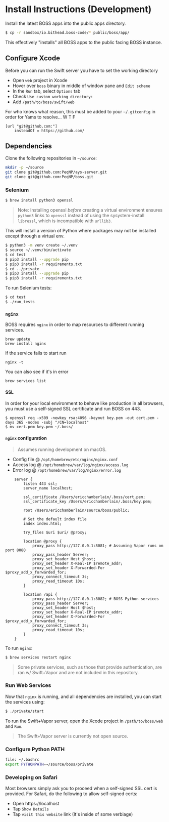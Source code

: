 # Install Instructions (Development)

Install the latest BOSS apps into the public apps directory.

```bash
$ cp -r sandbox/io.bithead.boss-code/* public/boss/app/
```

This effectively "installs" all BOSS apps to the public facing BOSS instance.

## Configure Xcode

Before you can run the Swift server you have to set the working directory

- Open `web` project in Xcode
- Hover over `boss` binary in middle of window pane and `Edit scheme`
- In the `Run` tab, select `Options` tab
- Check `Use custom working directory:`
- Add `/path/to/boss/swift/web`

For who knows what reason, this must be added to your `~/.gitconfig` in order for Yams to resolve... W T F
```
[url "git@github.com:"]
    insteadOf = https://github.com/
```

## Dependencies

Clone the following repositories in `~/source`:
```bash
mkdir -p ~/source
git clone git@github.com:PeqNP/ays-server.git
git clone git@github.com:PeqNP/boss.git
```

### Selenium

```bash
$ brew install python3 openssl
```

> Note: Installing openssl _before_ creating a virtual environment ensures `python3` links to `openssl` instead of using the sysystem-install `libressl`, which is incompatible with `urllib3`.

This will install a version of Python where packages may not be installed except through a virtual env.

```bash
$ python3 -m venv create ~/.venv
$ source ~/.venv/bin/activate
$ cd test
$ pip3 install --upgrade pip
$ pip3 install -r requirements.txt
$ cd ../private
$ pip3 install --upgrade pip
$ pip3 install -r requirements.txt
```

To run Selenium tests:

```bash
$ cd test
$ ./run_tests
```

### `nginx`

BOSS requires `nginx` in order to map resources to different running services.

```
brew update
brew install nginx
```

If the service fails to start run

```
nginx -t
```

You can also see if it's in error

```
brew services list
```

#### SSL

In order for your local environment to behave like production in all browsers, you must use a
self-signed SSL certificate and run BOSS on 443.

```
$ openssl req -x509 -newkey rsa:4096 -keyout key.pem -out cert.pem -days 365 -nodes -subj "/CN=localhost"
$ mv cert.pem key.pem ~/.boss/
```

#### `nginx` configuration

> Assumes running development on macOS.

- Config file @ `/opt/homebrew/etc/nginx/nginx.conf`
- Access log @ `/opt/homebrew/var/log/nginx/access.log`
- Error log @ `/opt/homebrew/var/log/nginx/error.log`

```
    server {
        listen 443 ssl;
        server_name localhost;

        ssl_certificate /Users/ericchamberlain/.boss/cert.pem;
        ssl_certificate_key /Users/ericchamberlain/.boss/key.pem;

        root /Users/ericchamberlain/source/boss/public;

        # Set the default index file
        index index.html;

        try_files $uri $uri/ @proxy;

        location @proxy {
            proxy_pass http://127.0.0.1:8081; # Assuming Vapor runs on port 8080
            proxy_pass_header Server;
            proxy_set_header Host $host;
            proxy_set_header X-Real-IP $remote_addr;
            proxy_set_header X-Forwarded-For $proxy_add_x_forwarded_for;
            proxy_connect_timeout 3s;
            proxy_read_timeout 10s;
        }

        location /api {
            proxy_pass http://127.0.0.1:8082; # BOSS Python services
            proxy_pass_header Server;
            proxy_set_header Host $host;
            proxy_set_header X-Real-IP $remote_addr;
            proxy_set_header X-Forwarded-For $proxy_add_x_forwarded_for;
            proxy_connect_timeout 3s;
            proxy_read_timeout 10s;
        }
    }
```

To run `nginx`:

```zsh
$ brew services restart nginx
```

> Some private services, such as those that provide authentication, are ran w/ Swift+Vapor and are not included in this repository.

### Run Web Services

Now that `nginx` is running, and all dependencies are installed, you can start the services using:

```zsh
$ ./private/start
```

To run the Swift+Vapor server, open the Xcode project in `/path/to/boss/web` and `Run`.

> The Swift+Vapor server is currently not open source.

### Configure Python PATH

```bash
file: ~/.bashrc
export PYTHONPATH=~/source/boss/private
```

### Developing on Safari

Most browsers simply ask you to proceed when a self-signed SSL cert is provided. For Safari, do the following to allow self-signed certs:

- Open https://localhost
- Tap `Show Details`
- Tap `visit this website` link (It's inside of some verbiage)

